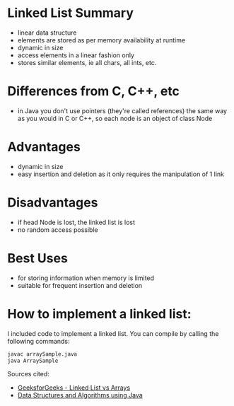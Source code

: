 # Linked List Summary

- linear data structure
- elements are stored as per memory availability at runtime
- dynamic in size
- access elements in a linear fashion only
- stores similar elements, ie all chars, all ints, etc.

# Differences from C, C++, etc
- in Java you don't use pointers (they're called references) the same way as you would in C or C++, so each node is an object of class Node 

# Advantages
- dynamic in size
- easy insertion and deletion as it only requires the manipulation of 1 link 

# Disadvantages
- if head Node is lost, the linked list is lost
- no random access possible

# Best Uses
- for storing information when memory is limited
- suitable for frequent insertion and deletion

# How to implement a linked list:
I included code to implement a linked list. You can compile by calling the following commands:
```sh
javac arraySample.java
java ArraySample
```
Sources cited: 

- [GeeksforGeeks - Linked List vs Arrays](https://www.geeksforgeeks.org/linked-list-vs-array/)
- [Data Structures and Algorithms using Java](https://www.mygreatlearning.com/blog/data-structures-using-java/)
